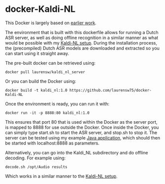 # docker-Kaldi-NL

This Docker is largely based on [earlier work](https://github.com/jcsilva/docker-kaldi-gstreamer-server).

The environment that is built with this dockerfile allows for running a Dutch ASR server, 
as well as doing offline recognition in a similar manner as what would be possible with my [Kaldi-NL setup](https://github.com/opensource-spraakherkenning-nl/Kaldi_NL).
During the installation process, the (precompiled) Dutch ASR models are downloaded and extracted so you can start using it straight away.

The pre-built docker can be retrieved using:

`docker pull laurensw/kaldi_nl_server`

Or you can build the Docker using:

`docker build -t kaldi_nl:1.0 https://github.com/laurensw75/docker-Kaldi-NL`

Once the environment is ready, you can run it with:

`docker run -it -p 8888:80 kaldi_nl:1.0`

This ensures that port 80 that is used within the Docker as the server port, is mapped to 8888 for use outside the Docker.
Once inside the Docker, you can simply type start.sh to start the ASR server, and stop.sh to stop it.
The server can be tested using my example [Java application](https://github.com/laurensw75/SpeechAPIDemo), which should then be started with localhost:8888 as parameters.

Alternatively, you can go into the Kaldi_NL subdirectory and do offline decoding. 
For example using:

`decode.sh /opt/Audio results`

Which works in a similar manner to the [Kaldi-NL setup](https://github.com/opensource-spraakherkenning-nl/Kaldi_NL).

